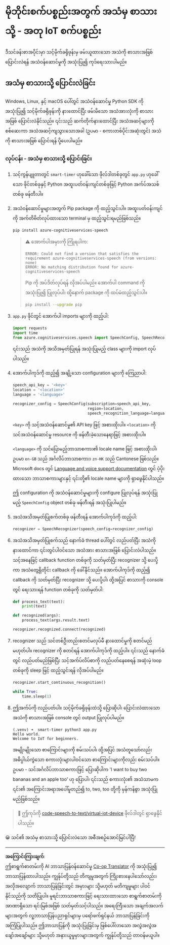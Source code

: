 <!--
CO_OP_TRANSLATOR_METADATA:
{
  "original_hash": "c0550b254b9ba2539baf1e6bb5fc05f8",
  "translation_date": "2025-08-28T16:27:40+00:00",
  "source_file": "6-consumer/lessons/1-speech-recognition/virtual-device-speech-to-text.md",
  "language_code": "my"
}
-->
# မိုဘိုင်းစက်ပစ္စည်းအတွက် အသံမှ စာသားသို့ - အတု IoT စက်ပစ္စည်း

ဒီသင်ခန်းစာအပိုင်းမှာ သင့်မိုက်ခရိုဖုန်းမှ ဖမ်းယူထားသော အသံကို စာသားအဖြစ် ပြောင်းလဲရန် အသံဝန်ဆောင်မှုကို အသုံးပြု၍ ကုဒ်ရေးသားပါမည်။

## အသံမှ စာသားသို့ ပြောင်းလဲခြင်း

Windows, Linux, နှင့် macOS ပေါ်တွင် အသံဝန်ဆောင်မှု Python SDK ကို အသုံးပြု၍ သင့်မိုက်ခရိုဖုန်းကို နားထောင်ပြီး ဖမ်းမိသော အသံအားလုံးကို စာသားအဖြစ် ပြောင်းလဲနိုင်သည်။ ၎င်းသည် ဆက်တိုက်နားထောင်ပြီး အသံအဆင့်များကို စစ်ဆေးကာ အသံအဆင့်ကျသွားသောအခါ (ဥပမာ - စကားတစ်ပိုင်းအဆုံးတွင်) အသံကို စာသားအဖြစ် ပြောင်းရန် ပို့ပေးပါမည်။

### လုပ်ငန်း - အသံမှ စာသားသို့ ပြောင်းခြင်း

1. သင့်ကွန်ပျူတာတွင် `smart-timer` ဟုခေါ်သော ဖိုလ်ဒါတစ်ခုတွင် `app.py` ဟုခေါ်သော ဖိုင်တစ်ခုနှင့် Python အထူးပတ်ဝန်းကျင်တစ်ခုဖြင့် Python အက်ပ်အသစ်တစ်ခု ဖန်တီးပါ။

1. အသံဝန်ဆောင်မှုများအတွက် Pip package ကို ထည့်သွင်းပါ။ အထူးပတ်ဝန်းကျင်ကို အက်တိဗိတ်လုပ်ထားသော terminal မှ ထည့်သွင်းရမည်ဖြစ်သည်။

    ```sh
    pip install azure-cognitiveservices-speech
    ```

    > ⚠️ အောက်ပါအမှားကို ကြုံရပါက:
    >
    > ```output
    > ERROR: Could not find a version that satisfies the requirement azure-cognitiveservices-speech (from versions: none)
    > ERROR: No matching distribution found for azure-cognitiveservices-speech
    > ```
    >
    > Pip ကို အပ်ဒိတ်လုပ်ရန် လိုအပ်ပါမည်။ အောက်ပါ command ကို အသုံးပြု၍ ပြုလုပ်ပါ၊ ထို့နောက် package ကို ထပ်မံထည့်သွင်းပါ။
    >
    > ```sh
    > pip install --upgrade pip
    > ```

1. `app.py` ဖိုင်တွင် အောက်ပါ imports များကို ထည့်ပါ:

    ```python
    import requests
    import time
    from azure.cognitiveservices.speech import SpeechConfig, SpeechRecognizer
    ```

    ၎င်းသည် အသံကို အသိအမှတ်ပြုရန် အသုံးပြုမည့် class များကို import လုပ်ပါသည်။

1. အောက်ပါကုဒ်ကို ထည့်၍ အချို့သော configuration များကို ကြေညာပါ:

    ```python
    speech_api_key = '<key>'
    location = '<location>'
    language = '<language>'

    recognizer_config = SpeechConfig(subscription=speech_api_key,
                                     region=location,
                                     speech_recognition_language=language)
    ```

    `<key>` ကို သင့်အသံဝန်ဆောင်မှု၏ API key ဖြင့် အစားထိုးပါ။ `<location>` ကို သင်အသံဝန်ဆောင်မှု resource ကို ဖန်တီးခဲ့သောနေရာဖြင့် အစားထိုးပါ။

    `<language>` ကို သင်ပြောမည့်ဘာသာစကား၏ locale name ဖြင့် အစားထိုးပါ၊ ဥပမာ `en-GB` သည် အင်္ဂလိပ်ဘာသာစကား၊ `zn-HK` သည် Cantonese ဖြစ်သည်။ Microsoft docs တွင် [Language and voice support documentation](https://docs.microsoft.com/azure/cognitive-services/speech-service/language-support?WT.mc_id=academic-17441-jabenn#speech-to-text) တွင် ပံ့ပိုးထားသော ဘာသာစကားများနှင့် ၎င်းတို့၏ locale name များကို ရှာဖွေနိုင်ပါသည်။

    ဤ configuration ကို အသံဝန်ဆောင်မှုများကို configure ပြုလုပ်ရန် အသုံးပြုမည့် `SpeechConfig` object တစ်ခု ဖန်တီးရန် အသုံးပြုပါမည်။

1. အသံအသိအမှတ်ပြုစက်တစ်ခု ဖန်တီးရန် အောက်ပါကုဒ်ကို ထည့်ပါ:

    ```python
    recognizer = SpeechRecognizer(speech_config=recognizer_config)
    ```

1. အသံအသိအမှတ်ပြုစက်သည် နောက်ခံ thread ပေါ်တွင် လည်ပတ်ပြီး အသံကို နားထောင်ကာ ၎င်းတွင်ပါဝင်သော အသံအား စာသားအဖြစ် ပြောင်းလဲပါသည်။ သင့်အနေဖြင့် callback function တစ်ခုကို သတ်မှတ်ပြီး recognizer သို့ ပေးပို့ကာ အသံတွေ့ရှိတိုင်း callback ကို ခေါ်နိုင်သည်။ အောက်ပါကုဒ်ကို ထည့်၍ callback ကို သတ်မှတ်ပြီး recognizer သို့ ပေးပို့ပါ၊ ထို့အပြင် စာသားကို console တွင် ရေးသားရန် function တစ်ခုကို သတ်မှတ်ပါ:

    ```python
    def process_text(text):
        print(text)

    def recognized(args):
        process_text(args.result.text)
    
    recognizer.recognized.connect(recognized)
    ```

1. recognizer သည် သင်တစ်ဦးတည်းစတင်မလုပ်မီ နားထောင်မှုကို စတင်မည်မဟုတ်ပါ။ recognizer ကို စတင်ရန် အောက်ပါကုဒ်ကို ထည့်ပါ။ ၎င်းသည် နောက်ခံတွင် လည်ပတ်မည်ဖြစ်ပြီး သင့်အက်ပ်လိပ်စာကို လည်ပတ်နေစေရန် အဆုံးမဲ့ loop တစ်ခုကို sleep ဖြင့် ထည့်သွင်းရန် လိုအပ်ပါမည်။

    ```python
    recognizer.start_continuous_recognition()

    while True:
        time.sleep(1)
    ```

1. ဤအက်ပ်ကို လည်ပတ်ပါ။ သင့်မိုက်ခရိုဖုန်းထဲသို့ ပြောဆိုပါ၊ ပြောင်းလဲထားသော အသံကို စာသားအဖြစ် console တွင် output ပြုလုပ်ပါမည်။

    ```output
    (.venv) ➜  smart-timer python3 app.py
    Hello world.
    Welcome to IoT for beginners.
    ```

    အမျိုးမျိုးသော စာကြောင်းများကို စမ်းသပ်ပါ၊ ထို့အပြင် အသံတူသော်လည်း အဓိပ္ပါယ်ကွဲသော စကားလုံးများပါဝင်သော စာကြောင်းများကိုလည်း စမ်းသပ်ပါ။ ဥပမာ - သင်အင်္ဂလိပ်ဘာသာစကားဖြင့် ပြောဆိုပါက 'I want to buy two bananas and an apple too' ဟု ပြောပါ၊ ၎င်းသည် စကားလုံး၏ အသံသာမက ၎င်း၏ အကြောင်းအရာအပေါ်မူတည်၍ to, two, too တို့ကို မှန်ကန်စွာ အသုံးပြုမည်ဖြစ်သည်။

> 💁 ဤကုဒ်ကို [code-speech-to-text/virtual-iot-device](../../../../../6-consumer/lessons/1-speech-recognition/code-speech-to-text/virtual-iot-device) ဖိုလ်ဒါတွင် ရှာဖွေနိုင်ပါသည်။

😀 သင်၏ အသံမှ စာသားသို့ ပြောင်းလဲသော အစီအစဉ်အောင်မြင်ပါပြီ!

---

**အကြောင်းကြားချက်**:  
ဤစာရွက်စာတမ်းကို AI ဘာသာပြန်ဝန်ဆောင်မှု [Co-op Translator](https://github.com/Azure/co-op-translator) ကို အသုံးပြု၍ ဘာသာပြန်ထားပါသည်။ ကျွန်ုပ်တို့သည် တိကျမှုအတွက် ကြိုးစားနေပါသော်လည်း၊ အလိုအလျောက် ဘာသာပြန်ခြင်းတွင် အမှားများ သို့မဟုတ် မတိကျမှုများ ပါဝင်နိုင်သည်ကို သတိပြုပါ။ မူရင်းဘာသာစကားဖြင့် ရေးသားထားသော စာရွက်စာတမ်းကို အာဏာရှိသော ရင်းမြစ်အဖြစ် သတ်မှတ်သင့်ပါသည်။ အရေးကြီးသော အချက်အလက်များအတွက် လူ့ဘာသာပြန်ပညာရှင်များမှ ပရော်ဖက်ရှင်နယ် ဘာသာပြန်ခြင်းကို အကြံပြုပါသည်။ ဤဘာသာပြန်ကို အသုံးပြုခြင်းမှ ဖြစ်ပေါ်လာသော အလွဲအလွဲအချော်အချော်များ သို့မဟုတ် အနားယူမှုမှားများအတွက် ကျွန်ုပ်တို့သည် တာဝန်မယူပါ။